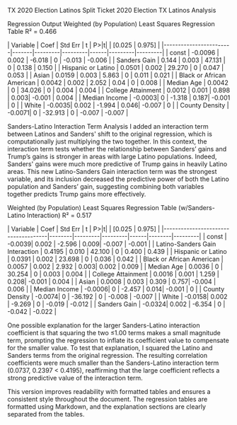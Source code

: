 TX 2020 Election Latinos
Split Ticket 2020 Election TX Latinos Analysis

Regression Output
Weighted (by Population) Least Squares Regression Table
R² = 0.466

| Variable | Coef | Std Err | t | P>|t| | [0.025 | 0.975] | |------------------------|-------|---------|---------|------|---------|---------| | const | -0.0096 | 0.002 | -6.018 | 0 | -0.013 | -0.006 | | Sanders Gain | 0.144 | 0.003 | 47.131 | 0 | 0.138 | 0.150 | | Hispanic or Latino | 0.0501 | 0.002 | 29.270 | 0 | 0.047 | 0.053 | | Asian | 0.0159 | 0.003 | 5.863 | 0 | 0.011 | 0.021 | | Black or African American | 0.0042 | 0.002 | 2.052 | 0.04 | 0 | 0.008 | | Median Age | 0.0042 | 0 | 34.026 | 0 | 0.004 | 0.004 | | College Attainment | 0.0012 | 0.001 | 0.898 | 0.003| -0.001 | 0.004 | | Median Income | -0.0003| 0 | -1.318 | 0.187| -0.001 | 0 | | White | -0.0035| 0.002 | -1.994 | 0.046| -0.007 | 0 | | County Density | -0.0071| 0 | -32.913 | 0 | -0.007 | -0.007 |

Sanders-Latino Interaction Term Analysis
I added an interaction term between Latinos and Sanders' shift to the original regression, which is computationally just multiplying the two together. In this context, the interaction term tests whether the relationship between Sanders’ gains and Trump’s gains is stronger in areas with large Latino populations. Indeed, Sanders' gains were much more predictive of Trump gains in heavily Latino areas. This new Latino-Sanders Gain interaction term was the strongest variable, and its inclusion decreased the predictive power of both the Latino population and Sanders’ gain, suggesting combining both variables together predicts Trump gains more effectively.

Weighted (by Population) Least Squares Regression Table (w/Sanders-Latino Interaction)
R² = 0.517

| Variable | Coef | Std Err | t | P>|t| | [0.025 | 0.975] | |-------------------------------------|--------|---------|---------|------|--------|---------| | const | -0.0039| 0.002 | -2.596 | 0.009| -0.007 | -0.001 | | Latino-Sanders Gain Interaction | 0.4195 | 0.010 | 42.100 | 0 | 0.400 | 0.439 | | Hispanic or Latino | 0.0391 | 0.002 | 23.698 | 0 | 0.036 | 0.042 | | Black or African American | 0.0057 | 0.002 | 2.932 | 0.003| 0.002 | 0.009 | | Median Age | 0.0036 | 0 | 30.254 | 0 | 0.003 | 0.004 | | College Attainment | 0.0016 | 0.001 | 1.259 | 0.208| -0.001 | 0.004 | | Asian | 0.0008 | 0.003 | 0.309 | 0.757| -0.004 | 0.006 | | Median Income | -0.0006| 0 | -2.457 | 0.014| -0.001 | 0 | | County Density | -0.0074| 0 | -36.192 | 0 | -0.008 | -0.007 | | White | -0.0158| 0.002 | -9.269 | 0 | -0.019 | -0.012 | | Sanders Gain | -0.0324| 0.002 | -6.354 | 0 | -0.042 | -0.022 |

One possible explanation for the larger Sanders-Latino interaction coefficient is that squaring the two ≤1.00 terms makes a small magnitude term, prompting the regression to inflate its coefficient value to compensate for the smaller value. To test that explanation, I squared the Latino and Sanders terms from the original regression. The resulting correlation coefficients were much smaller than the Sanders-Latino interaction term (0.0737, 0.2397 < 0.4195), reaffirming that the large coefficient reflects a strong predictive value of the interaction term.

This version improves readability with formatted tables and ensures a consistent style throughout the document. The regression tables are formatted using Markdown, and the explanation sections are clearly separated from the tables.

